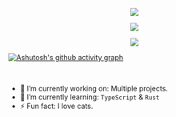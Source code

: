 <p align="center">
  <img src="https://readme-typing-svg.demolab.com?font=JetBrains+Mono&weight=200&size=26&duration=2500&pause=1000&color=47FF88&background=23056400&center=true&multiline=true&random=false&width=450&height=100&lines=Hey.;Welcome+to+my+GitHub+page." />
</p>

<p align="center">
  <a href="https://github.com/anuraghazra/github-readme-stats">
    <img src="https://github-readme-stats.vercel.app/api/top-langs/?username=LPvdT&layout=compact&theme=tokyonight&hide=html,css,scss" />
  </a>
</p>

<p align="center">
  <a href="https://git.io/streak-stats">
    <img src="https://streak-stats.demolab.com?user=LPvdT&theme=tokyonight&date_format=M%20j%5B%2C%20Y%5D" />
  </a>
</p>

[![Ashutosh's github activity graph](https://github-readme-activity-graph.vercel.app/graph?username=LPvdT&theme=tokyo-night)](https://github.com/ashutosh00710/github-readme-activity-graph)

<br />

- 🔭 I’m currently working on: Multiple projects.
- 🌱 I’m currently learning: `TypeScript` & `Rust`
- ⚡ Fun fact: I love cats.
